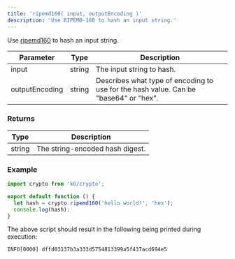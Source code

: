 ```yaml
---
title: 'ripemd160( input, outputEncoding )'
description: 'Use RIPEMD-160 to hash an input string.'
---
```


Use [ripemd160](https://godoc.org/golang.org/x/crypto/ripemd160) to hash an input string.

| Parameter      | Type   | Description                                                                          |
| -------------- | ------ | ------------------------------------------------------------------------------------ |
| input          | string | The input string to hash.                                                            |
| outputEncoding | string | Describes what type of encoding to use for the hash value. Can be "base64" or "hex". |

### Returns

| Type   | Description                     |
| ------ | ------------------------------- |
| string | The string-encoded hash digest. |

### Example

<CodeGroup labels={[]}>

```js
import crypto from 'k6/crypto';

export default function () {
  let hash = crypto.ripemd160('hello world!', 'hex');
  console.log(hash);
}
```

</CodeGroup>

The above script should result in the following being printed during execution:

```shell
INFO[0000] dffd03137b3a333d5754813399a5f437acd694e5
```

